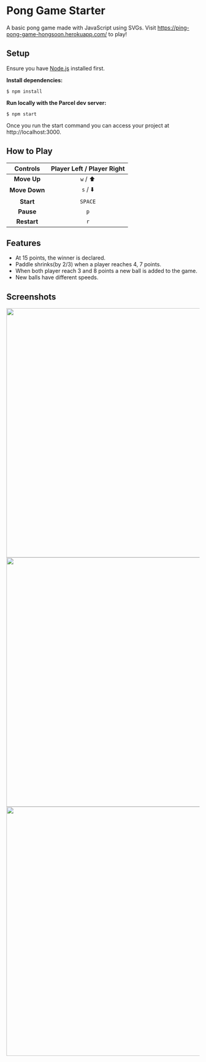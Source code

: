 # Pong Game Starter

A basic pong game made with JavaScript using SVGs.
Visit https://ping-pong-game-hongsoon.herokuapp.com/ to play!

## Setup

Ensure you have [Node.js](https://nodejs.org/en/) installed first.

**Install dependencies:**

`$ npm install`

**Run locally with the Parcel dev server:**

`$ npm start`

Once you run the start command you can access your project at http://localhost:3000.


## How to Play

|   Controls   | Player Left / Player Right |
|   :------:   |     :------:         |
|    **Move Up**         | `w` / :arrow_up:       |
|      **Move Down**        | `s` / :arrow_down:       |
|      **Start**        | `SPACE`                          |
|     **Pause**        | `p`               |
|      **Restart**        | `r`            |

## Features
* At 15 points, the winner is declared.
* Paddle shrinks(by 2/3) when a player reaches 4, 7 points.
* When both player reach 3 and 8 points a new ball is added to the game.
* New balls have different speeds.

## Screenshots
<img src="https://user-images.githubusercontent.com/47882131/63314246-e0574780-c2bb-11e9-8f98-edcfc50176b6.PNG" width="650px" height="auto">
<img src="https://user-images.githubusercontent.com/47882131/63314419-6b384200-c2bc-11e9-9f1d-811d05a752bc.PNG" width="650px" height="auto">
<img src="https://user-images.githubusercontent.com/47882131/63314420-6c696f00-c2bc-11e9-9208-b95ae3f8212d.PNG" width="650px" height="auto">
